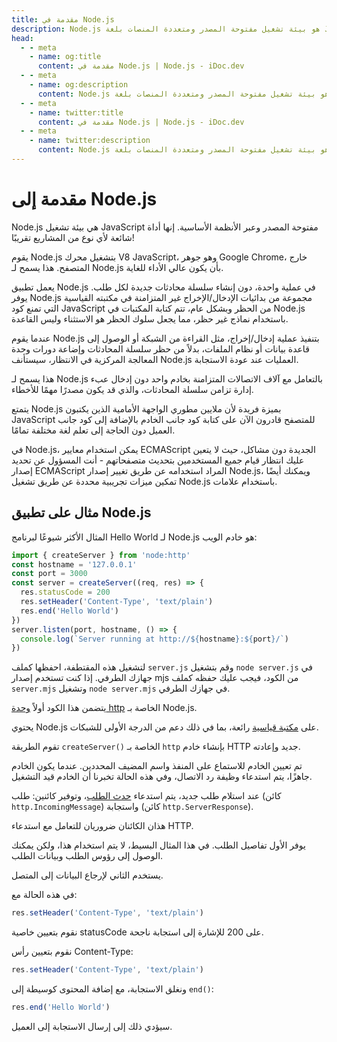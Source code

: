 ```yaml
---
title: مقدمة في Node.js
description: Node.js هو بيئة تشغيل مفتوحة المصدر ومتعددة المنصات بلغة JavaScript تسمح للمطورين بتشغيل JavaScript على جانب الخادم، مما يوفر أداء عالي وقابلية للتوسع.
head:
  - - meta
    - name: og:title
      content: مقدمة في Node.js | Node.js - iDoc.dev
  - - meta
    - name: og:description
      content: Node.js هو بيئة تشغيل مفتوحة المصدر ومتعددة المنصات بلغة JavaScript تسمح للمطورين بتشغيل JavaScript على جانب الخادم، مما يوفر أداء عالي وقابلية للتوسع.
  - - meta
    - name: twitter:title
      content: مقدمة في Node.js | Node.js - iDoc.dev
  - - meta
    - name: twitter:description
      content: Node.js هو بيئة تشغيل مفتوحة المصدر ومتعددة المنصات بلغة JavaScript تسمح للمطورين بتشغيل JavaScript على جانب الخادم، مما يوفر أداء عالي وقابلية للتوسع.
---
```



# مقدمة إلى Node.js

Node.js هي بيئة تشغيل JavaScript مفتوحة المصدر وعبر الأنظمة الأساسية. إنها أداة شائعة لأي نوع من المشاريع تقريبًا!

يقوم Node.js بتشغيل محرك V8 JavaScript، وهو جوهر Google Chrome، خارج المتصفح. هذا يسمح لـ Node.js بأن يكون عالي الأداء للغاية.

يعمل تطبيق Node.js في عملية واحدة، دون إنشاء سلسلة محادثات جديدة لكل طلب. يوفر Node.js مجموعة من بدائيات الإدخال/الإخراج غير المتزامنة في مكتبته القياسية التي تمنع كود JavaScript من الحظر وبشكل عام، تتم كتابة المكتبات في Node.js باستخدام نماذج غير حظر، مما يجعل سلوك الحظر هو الاستثناء وليس القاعدة.

عندما يقوم Node.js بتنفيذ عملية إدخال/إخراج، مثل القراءة من الشبكة أو الوصول إلى قاعدة بيانات أو نظام الملفات، بدلاً من حظر سلسلة المحادثات وإضاعة دورات وحدة المعالجة المركزية في الانتظار، سيستأنف Node.js العمليات عند عودة الاستجابة.

هذا يسمح لـ Node.js بالتعامل مع آلاف الاتصالات المتزامنة بخادم واحد دون إدخال عبء إدارة تزامن سلسلة المحادثات، والذي قد يكون مصدرًا مهمًا للأخطاء.

يتمتع Node.js بميزة فريدة لأن ملايين مطوري الواجهة الأمامية الذين يكتبون JavaScript للمتصفح قادرون الآن على كتابة كود جانب الخادم بالإضافة إلى كود جانب العميل دون الحاجة إلى تعلم لغة مختلفة تمامًا.

في Node.js، يمكن استخدام معايير ECMAScript الجديدة دون مشاكل، حيث لا يتعين عليك انتظار قيام جميع المستخدمين بتحديث متصفحاتهم - أنت المسؤول عن تحديد إصدار ECMAScript المراد استخدامه عن طريق تغيير إصدار Node.js، ويمكنك أيضًا تمكين ميزات تجريبية محددة عن طريق تشغيل Node.js باستخدام علامات.

## مثال على تطبيق Node.js

المثال الأكثر شيوعًا لبرنامج Hello World لـ Node.js هو خادم الويب:

```js
import { createServer } from 'node:http'
const hostname = '127.0.0.1'
const port = 3000
const server = createServer((req, res) => {
  res.statusCode = 200
  res.setHeader('Content-Type', 'text/plain')
  res.end('Hello World')
})
server.listen(port, hostname, () => {
  console.log(`Server running at http://${hostname}:${port}/`)
})
```

لتشغيل هذه المقتطفة، احفظها كملف `server.js` وقم بتشغيل `node server.js` في جهازك الطرفي. إذا كنت تستخدم إصدار mjs من الكود، فيجب عليك حفظه كملف `server.mjs` وتشغيل `node server.mjs` في جهازك الطرفي.

يتضمن هذا الكود أولاً [وحدة http](/ar/nodejs/api/http) الخاصة بـ Node.js.

يحتوي Node.js على [مكتبة قياسية](/ar/nodejs/api/synopsis) رائعة، بما في ذلك دعم من الدرجة الأولى للشبكات.

تقوم الطريقة `createServer()` الخاصة بـ `http` بإنشاء خادم HTTP جديد وإعادته.

تم تعيين الخادم للاستماع على المنفذ واسم المضيف المحددين. عندما يكون الخادم جاهزًا، يتم استدعاء وظيفة رد الاتصال، وفي هذه الحالة تخبرنا أن الخادم قيد التشغيل.

عند استلام طلب جديد، يتم استدعاء [حدث الطلب](/ar/nodejs/api/http)، وتوفير كائنين: طلب (كائن `http.IncomingMessage`) واستجابة (كائن `http.ServerResponse`).

هذان الكائنان ضروريان للتعامل مع استدعاء HTTP.

يوفر الأول تفاصيل الطلب. في هذا المثال البسيط، لا يتم استخدام هذا، ولكن يمكنك الوصول إلى رؤوس الطلب وبيانات الطلب.

يستخدم الثاني لإرجاع البيانات إلى المتصل.

في هذه الحالة مع:

```js
res.setHeader('Content-Type', 'text/plain')
```

نقوم بتعيين خاصية statusCode على 200 للإشارة إلى استجابة ناجحة.

نقوم بتعيين رأس Content-Type:

```js
res.setHeader('Content-Type', 'text/plain')
```

ونغلق الاستجابة، مع إضافة المحتوى كوسيطة إلى `end()`:

```js
res.end('Hello World')
```

سيؤدي ذلك إلى إرسال الاستجابة إلى العميل.

